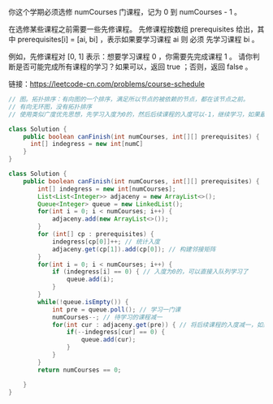 你这个学期必须选修 numCourses 门课程，记为 0 到 numCourses - 1 。

在选修某些课程之前需要一些先修课程。 先修课程按数组 prerequisites 给出，其中 prerequisites[i] = [ai, bi] ，表示如果要学习课程 ai 则 必须 先学习课程  bi 。

例如，先修课程对 [0, 1] 表示：想要学习课程 0 ，你需要先完成课程 1 。
请你判断是否可能完成所有课程的学习？如果可以，返回 true ；否则，返回 false 。

链接：https://leetcode-cn.com/problems/course-schedule

```java
// 图。拓扑排序：有向图的一个排序，满足所以节点的被依赖的节点，都在该节点之前。
// 有向无环图，没有拓扑排序
// 使用类似广度优先思想，先学习入度为0的，然后后续课程的入度可以-1，继续学习，如果最后队里为空，并未学习过的课程数等于课程总数，就表示能学习。

class Solution {
    public boolean canFinish(int numCourses, int[][] prerequisites) {
      int[] indegress = new int[numC]
    }
}

class Solution {
    public boolean canFinish(int numCourses, int[][] prerequisites) {
        int[] indegress = new int[numCourses];
        List<List<Integer>> adjaceny = new ArrayList<>();
        Queue<Integer> queue = new LinkedList();
        for(int i = 0; i < numCourses; i++) {
            adjaceny.add(new ArrayList<>());
        }
        for (int[] cp : prerequisites) {
            indegress[cp[0]]++; // 统计入度
            adjaceny.get(cp[1]).add(cp[0]); // 构建邻接矩阵
        }
        for(int i = 0; i < numCourses; i++) { 
            if (indegress[i] == 0) { // 入度为0的，可以直接入队列学习了
                queue.add(i);
            }
        }
        while(!queue.isEmpty()) {
            int pre = queue.poll(); // 学习一门课
            numCourses--; // 待学习的课程减一
            for(int cur : adjaceny.get(pre)) { // 将后续课程的入度减一，如果是0，进入队列了
                if(--indegress[cur] == 0) {
                    queue.add(cur);
                }
            }
        }
        return numCourses == 0;

    }
}
```


